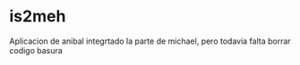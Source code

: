 # is2meh
Aplicacion de anibal integrtado la parte de michael, pero todavia falta borrar codigo basura 
